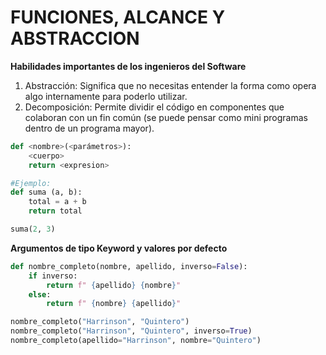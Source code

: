 # FUNCIONES, ALCANCE Y ABSTRACCION

**Habilidades importantes de los ingenieros del Software**

1. Abstracción: Significa que no necesitas entender la forma como opera algo internamente para poderlo utilizar.
2. Decomposición: Permite dividir el código en componentes que colaboran con un fin común (se puede pensar como mini programas dentro de un programa mayor).

```py
def <nombre>(<parámetros>):
    <cuerpo>
    return <expresion>

#Ejemplo:
def suma (a, b):
    total = a + b
    return total

suma(2, 3)
```
**Argumentos de tipo Keyword y valores por defecto**
```py
def nombre_completo(nombre, apellido, inverso=False):
    if inverso:
        return f" {apellido} {nombre}"
    else:
        return f" {nombre} {apellido}"

nombre_completo("Harrinson", "Quintero")
nombre_completo("Harrinson", "Quintero", inverso=True)
nombre_completo(apellido="Harrinson", nombre="Quintero")
```